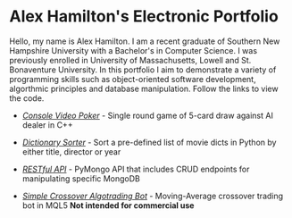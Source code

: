# Alex Hamilton's Electronic Portfolio

Hello, my name is Alex Hamilton. I am a recent graduate of Southern New Hampshire University with a Bachelor's in Computer Science. I was previously enrolled in University of Massachusetts, Lowell and St. Bonaventure University. In this portfolio I aim to demonstrate a variety of programming skills such as object-oriented software development, algorthmic principles and database manipulation. Follow the links to view the code.

- [*Console Video Poker*](https://github.com/AHamilton653/ePortfolio/tree/558a9dedbf2eacacf47bfb0d56c231e08d9df0b7/Poker-Game) - Single round game of 5-card draw against AI dealer in C++

- [*Dictionary Sorter*](https://github.com/AHamilton653/ePortfolio/tree/47bbc5b45727a65fc88f079edd028aabbc32c6cd/Movie-Sorter) - Sort a pre-defined list of movie dicts in Python by either title, director or year

- [*RESTful API*](https://github.com/AHamilton653/ePortfolio/tree/558a9dedbf2eacacf47bfb0d56c231e08d9df0b7/RESTful-API) - PyMongo API that includes CRUD endpoints for manipulating specific MongoDB

- [*Simple Crossover Algotrading Bot*](https://github.com/AHamilton653/ePortfolio/tree/558a9dedbf2eacacf47bfb0d56c231e08d9df0b7/Crossover-Bot) - Moving-Average crossover trading bot in MQL5 **Not intended for commercial use**
